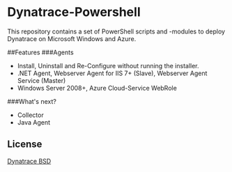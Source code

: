 # Dynatrace-Powershell
This repository contains a set of PowerShell scripts and -modules to deploy Dynatrace on Microsoft Windows and Azure. 

##Features
###Agents
- Install, Uninstall and Re-Configure without running the installer. 
- .NET Agent, Webserver Agent for IIS 7+ (Slave), Webserver Agent Service (Master)
- Windows Server 2008+, Azure Cloud-Service WebRole 

###What's next?
- Collector
- Java Agent


## License
[Dynatrace BSD](https://community.dynatrace.com/community/download/attachments/5144912/dynaTraceBSD.txt?version=2&modificationDate=1365418216030&api=v2)

